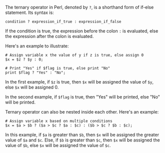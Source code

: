 The ternary operator in Perl, denoted by `?`, is a shorthand form of if-else statement. Its syntax is:

`condition ? expression_if_true : expression_if_false`

If the condition is true, the expression before the colon `:` is evaluated, else the expression after the colon is evaluated.

Here's an example to illustrate:

```
# Assign variable x the value of y if z is true, else assign 0
$x = $z ? $y : 0;

# Print "Yes" if $flag is true, else print "No"
print $flag ? "Yes" : "No";
```

In the first example, if `$z` is true, then `$x` will be assigned the value of `$y`, else `$x` will be assigned 0.

In the second example, if `$flag` is true, then "Yes" will be printed, else "No" will be printed.

Ternary operator can also be nested inside each other. Here's an example:

```
# Assign variable x based on multiple conditions
$x = $a > $b ? ($a > $c ? $a : $c) : ($b > $c ? $b : $c);
```

In this example, if `$a` is greater than `$b`, then `$x` will be assigned the greater value of `$a` and `$c`. Else, if `$b` is greater than `$c`, then `$x` will be assigned the value of `$b`, else `$x` will be assigned the value of `$c`.